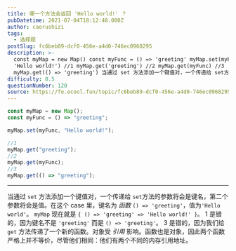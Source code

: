 ```yaml
---
title: 哪一个方法会返回 'Hello world!' ？
pubDatetime: 2021-07-04T18:12:48.000Z
author: caorushizi
tags:
  - 选择题
postSlug: fc6beb89-dcf0-456e-a4d0-746ec0968295
description: >-
  const myMap = new Map() const myFunc = () => 'greeting' myMap.set(myFunc,
  'Hello world!') //1 myMap.get('greeting') //2 myMap.get(myFunc) //3
  myMap.get(() => 'greeting') 当通过 set 方法添加一个键值对，一个传递给 set方法的
difficulty: 0.5
questionNumber: 120
source: https://fe.ecool.fun/topic/fc6beb89-dcf0-456e-a4d0-746ec0968295
---
```


```javascript
const myMap = new Map();
const myFunc = () => "greeting";

myMap.set(myFunc, "Hello world!");

//1
myMap.get("greeting");
//2
myMap.get(myFunc);
//3
myMap.get(() => "greeting");
```

---

当通过 `set` 方法添加一个键值对，一个传递给 `set`方法的参数将会是键名，第二个参数将会是值。在这个 case 里，键名为 _函数_ `() => 'greeting'`，值为`'Hello world'`。 `myMap` 现在就是 `{ () => 'greeting' => 'Hello world!' }`。
1 是错的，因为键名不是 `'greeting'` 而是 `() => 'greeting'`。
3 是错的，因为我们给`get` 方法传递了一个新的函数。对象受 _引用_ 影响。函数也是对象，因此两个函数严格上并不等价，尽管他们相同：他们有两个不同的内存引用地址。
